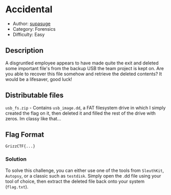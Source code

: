 # Accidental
- Author: [supasuge](https://github.com/supasuge)
- Category: Forensics
- Difficulty: Easy

## Description

A disgruntled employee appears to have made quite the exit and deleted some important file's from the backup USB the team project is kept on. Are you able to recover this file somehow and retrieve the deleted contents? It would be a lifesaver, good luck!

## Distributable files

`usb_fs.zip` - Contains `usb_image.dd`, a FAT filesystem drive in which I simply created the flag on it, then deleted it and filled the rest of the drive with zeros. Im classy like that...

## Flag Format

`GrizzCTF{...}`

### Solution

To solve this challenge, you can either use one of the tools from `SleuthKit`, `Autopsy`, or a classic such as `testdisk`. Simply open the .dd file using your tool of choice, then extract the deleted file back onto your system (`flag.txt`).
